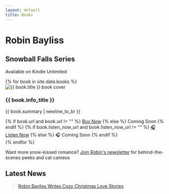 ```yaml
---
layout: default
title: Books
---
```


<div class="site-title-container">
  <h1 class="site-title">Robin Bayliss</h1>
  <h2 class="series-title">Snowball Falls Series</h2>
  <p class="ku-subtitle">Available on Kindle Unlimited</p>
</div>

<div class="book-grid">
  {% for book in site.data.books %}
    <div class="book-card">
      <div class="book-cover">
        <img src="{{ '/assets/images/' | append: book.cover_image | relative_url }}" alt="{{ book.title }} book cover">
      </div>
      <div class="book-info">
        <h3>{{ book.info_title }}</h3>
        <p>{{ book.summary | newline_to_br }}</p>
        <div class="button-group">
          {% if book.url and book.url != "" %}
          <a href="{{ book.buy_now_url }}" class="buy-button" target="_blank" rel="noopener noreferrer">Buy Now</a>
          {% else %}
          <span class="coming-soon-button">Coming Soon</span>
          {% endif %}
          {% if book.listen_now_url and book.listen_now_url != "" %}
          <a href="{{ book.listen_now_url }}" class="listen-now-button" target="_blank" rel="noopener noreferrer">🎧 Listen Now</a>
          {% else %}
          <span class="audio-coming-soon-button">🎧 Coming Soon</span>
          {% endif %}
        </div>
      </div>
    </div>
  {% endfor %}
</div>

<p class="newsletter-prompt">
  Want more snow-kissed romance? 
  <a href="https://subscribepage.io/RobinBayliss" target="_blank">Join Robin's newsletter</a> 
  for behind-the-scenes peeks and cat cameos <svg class="newsletter-icon" xmlns="http://www.w3.org/2000/svg" width="1.1em" height="1.1em" viewBox="0 0 100 100" style="vertical-align: -0.15em; margin-left: 0.2em;"><text y=".9em" font-size="90" fill="#ffffff">🐾&#xFE0E;</text></svg>
</p>

<div class="facebook-feed-wrapper">
  <h2 class="section-title">Latest News</h2>
  <div class="fb-page" data-href="https://www.facebook.com/RobinBaylissBooks/" data-tabs="timeline" data-width="500" data-height="1000"
    data-small-header="false" data-adapt-container-width="true" data-hide-cover="false" data-show-facepile="false" data-lazy="true">
    <blockquote class="fb-xfbml-parse-ignore" cite="https://www.facebook.com/RobinBaylissBooks/">
      <a href="https://www.facebook.com/RobinBaylissBooks/">
        Robin Bayliss Writes Cozy Christmas Love Stories
      </a>
    </blockquote>
  </div>
</div>
